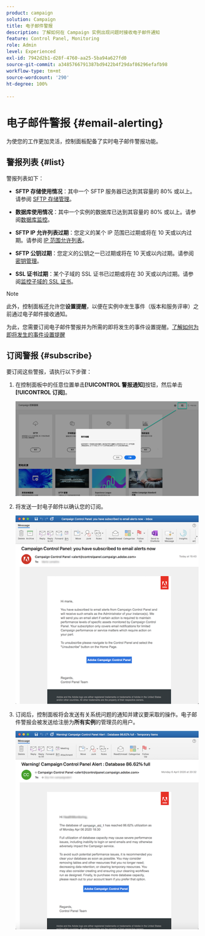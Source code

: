 ```yaml
---
product: campaign
solution: Campaign
title: 电子邮件警报
description: 了解如何在 Campaign 实例出现问题时接收电子邮件通知
feature: Control Panel, Monitoring
role: Admin
level: Experienced
exl-id: 7942d2b1-d28f-4760-aa25-5ba94a627fd0
source-git-commit: a3485766791387bd9422b4f29daf86296efafb98
workflow-type: tm+mt
source-wordcount: '290'
ht-degree: 100%

---
```


# 电子邮件警报 {#email-alerting}

为使您的工作更加灵活，控制面板配备了实时电子邮件警报功能。

## 警报列表 {#list}

警报列表如下：

* **SFTP 存储使用情况**：其中一个 SFTP 服务器已达到其容量的 80% 或以上。请参阅 [SFTP 存储管理](../../sftp/using/sftp-storage-management.md)。

* **数据库使用情况**：其中一个实例的数据库已达到其容量的 80% 或以上。请参阅[数据库监控](../../performance-monitoring/using/database-monitoring.md)。

* **SFTP IP 允许列表过期**：您定义的某个 IP 范围已过期或将在 10 天或以内过期。请参阅 [IP 范围允许列表](../../sftp/using/ip-range-allow-listing.md)。

* **SFTP 公钥过期**：您定义的公钥之一已过期或将在 10 天或以内过期。请参阅[密钥管理](../../sftp/using/key-management.md)。

* **SSL 证书过期**：某个子域的 SSL 证书已过期或将在 30 天或以内过期。请参阅[监控子域的 SSL 证书](../../subdomains-certificates/using/monitoring-ssl-certificates.md)。

<!--* **Long running Queries**: A query has been running for more than 24 hours on one of your instances. See [Monitoring active queries](database-active-queries.md).-->

>[!NOTE]
>
>此外，控制面板还允许您&#x200B;**设置提醒**，以便在实例中发生事件（版本和服务评审）之前通过电子邮件接收通知。
>
>为此，您需要订阅电子邮件警报并为所需的即将发生的事件设置提醒。[了解如何为即将发生的事件设置提醒](../../service-events/service-events.md#reminders)

## 订阅警报 {#subscribe}

要订阅这些警报，请执行以下步骤：

1. 在控制面板中的任意位置单击&#x200B;**[!UICONTROL 警报通知]**&#x200B;按钮，然后单击&#x200B;**[!UICONTROL 订阅]**。

   ![](assets/subscribing.png)

1. 将发送一封电子邮件以确认您的订阅。

   ![](assets/email_subscription.png)

1. 订阅后，控制面板将会发送有关系统问题的通知并建议要采取的操作。电子邮件警报会被发送给注册为&#x200B;**所有实例**&#x200B;的管理员的用户。

   ![](assets/alert_sample.png)
